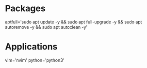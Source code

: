 # Packages
aptfull='sudo apt update -y && sudo apt full-upgrade -y && sudo apt autoremove -y && sudo apt autoclean -y'

# Applications
vim='nvim'
python='python3'
